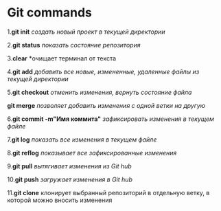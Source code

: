 # Git commands

1.**git init** *создать новый проект в текущей директории*

2.**git status** *показать состояние репозитория*

3.**clear** *очищает терминал от текста

4.**git add** *добавить все новые, измененные, удаленные файлы из текущей директории*

5.**git checkout** *отменить изменения, вернуть состояние файла*

**git merge** *позволяет добавить изменения с одной ветки на другую*

6.**git commit -m"Имя коммита"** *зафиксировать изменения в текущем файле*

7.**git log** *показать все изменения в текущем файле*

8.**git reflog** *показывает все зафиксированные изменения*

9.**git pull** *вытягивает изменения из Git hub*

10.**git push** *загружает изменения в Git hub*

11.**git clone** клонирует выбранный репозиторий в отдельную ветку, в которой можно вносить изменения

